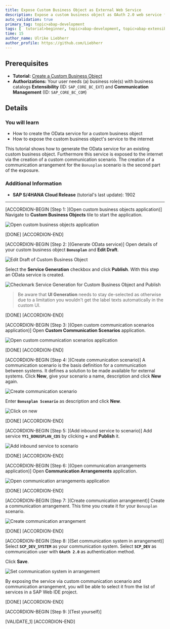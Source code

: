 ```yaml
---
title: Expose Custom Business Object as External Web Service
description: Expose a custom business object as OAuth 2.0 web service for integration of your solution with other systems.
auto_validation: true
primary_tag: topic>abap-development
tags: [  tutorial>beginner, topic>abap-development, topic>abap-extensibility ]
time: 15
author_name: Ulrike Liebherr
author_profile: https://github.com/Liebherr
---
```


## Prerequisites  
- **Tutorial:**
[Create a Custom Business Object](abap-extensibility-cbo-create)
 - **Authorizations:** Your user needs (a) business role(s) with business catalogs **Extensibility** (ID: `SAP_CORE_BC_EXT`) and **Communication Management** (ID: `SAP_CORE_BC_COM`)

## Details
### You will learn  
- How to create the OData service for a custom business object
- How to expose the custom business object's service to the internet

This tutorial shows how to generate the OData service for an existing custom business object. Furthermore this service is exposed to the internet via the creation of a custom communication scenario. The creation of a communication arrangement for the `Bonusplan` scenario is the second part of the exposure.

### Additional Information
- **SAP S/4HANA Cloud Release** (tutorial's last update): 1902

---

[ACCORDION-BEGIN [Step 1: ](Open custom business objects application)]
Navigate to **Custom Business Objects** tile to start the application.

![Open custom business objects application](s4_CBO_tile.png)

[DONE]
[ACCORDION-END]

[ACCORDION-BEGIN [Step 2: ](Generate OData service)]
Open details of your custom business object **`Bonusplan`** and **Edit Draft**.

![Edit Draft of Custom Business Object](s4_CBO_editDraft.png)

Select the **Service Generation** checkbox and click **Publish**. With this step an OData service is created.

![Checkmark Service Generation for Custom Business Object and Publish](s4_CBO_checkService_Publish.png)

> Be aware that **UI Generation** needs to stay de-selected as otherwise due to a limitation you wouldn't get the label texts automatically in the custom UI.

[DONE]
[ACCORDION-END]

[ACCORDION-BEGIN [Step 3: ](Open custom communication scenarios application)]
Open **Custom Communication Scenarios** application.

![Open custom communication scenarios application](s4_customScenario_tile.png)

[DONE]
[ACCORDION-END]

[ACCORDION-BEGIN [Step 4: ](Create communication scenario)]
A communication scenario is the basis definition for a communication between systems. It defines a solution to be made available for external systems. Click **New**, give your scenario a name, description and click **New** again.

![Create communication scenario](s4_customScenario_newButton.png)

Enter **`Bonusplan Scenario`** as description and click **New**.

![Click on new](s4_customScenario_newPopUp.png)

[DONE]
[ACCORDION-END]

[ACCORDION-BEGIN [Step 5: ](Add inbound service to scenario)]
Add service **`YY1_BONUSPLAN_CDS`** by clicking **+** and **Publish** it.

![Add inbound service to scenario](s4_customScenario_publish.png)

[DONE]
[ACCORDION-END]

[ACCORDION-BEGIN [Step 6: ](Open communication arrangements application)]
Open **Communication Arrangements** application.

![Open communication arrangements application](s4_communicationArrangement_tile.png)

[DONE]
[ACCORDION-END]

[ACCORDION-BEGIN [Step 7: ](Create communication arrangement)]
Create a communication arrangement. This time you create it for your `Bonusplan` scenario.

![Create communication arrangement](s4_communicationArrangement_newPopUp.png)

[DONE]
[ACCORDION-END]

[ACCORDION-BEGIN [Step 8: ](Set communication system in arrangement)]
Select **`SCP_DEV_SYSTEM`** as your communication system. Select **`SCP_DEV`** as communication user with **`OAuth 2.0`** as authentication method.

Click **Save**.

![Set communication system in arrangement](s4_communicationArrangement_save.png)

By exposing the service via custom communication scenario and communication arrangement, you will be able to select it from the list of services in a SAP Web IDE project.

[DONE]
[ACCORDION-END]

[ACCORDION-BEGIN [Step 9: ](Test yourself)]

[VALIDATE_1]
[ACCORDION-END]
